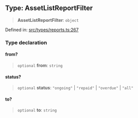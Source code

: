 
## Type: AssetListReportFilter

> **AssetListReportFilter**: `object`

Defined in: [src/types/reports.ts:267](https://github.com/centrifuge/centrifuge-sdk/blob/e8ba8663632aeb3b16074665a356e75ab51e8c4b/src/types/reports.ts#L267)

### Type declaration

#### from?

> `optional` **from**: `string`

#### status?

> `optional` **status**: `"ongoing"` \| `"repaid"` \| `"overdue"` \| `"all"`

#### to?

> `optional` **to**: `string`
